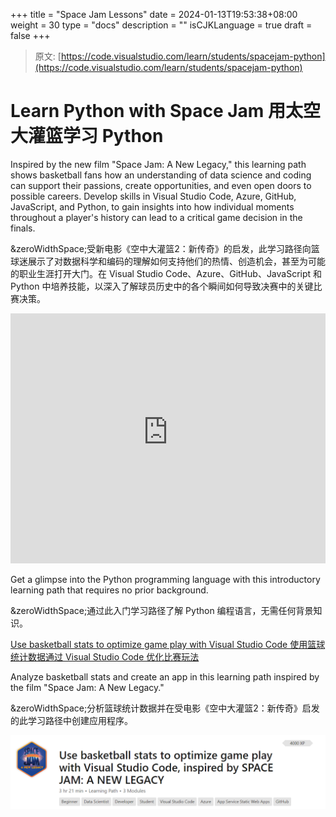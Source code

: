 +++
title = "Space Jam Lessons"
date = 2024-01-13T19:53:38+08:00
weight = 30
type = "docs"
description = ""
isCJKLanguage = true
draft = false
+++

> 原文: [https://code.visualstudio.com/learn/students/spacejam-python](https://code.visualstudio.com/learn/students/spacejam-python)

# Learn Python with Space Jam 用太空大灌篮学习 Python



Inspired by the new film "Space Jam: A New Legacy," this learning path shows basketball fans how an understanding of data science and coding can support their passions, create opportunities, and even open doors to possible careers. Develop skills in Visual Studio Code, Azure, GitHub, JavaScript, and Python, to gain insights into how individual moments throughout a player's history can lead to a critical game decision in the finals.

&zeroWidthSpace;受新电影《空中大灌篮2：新传奇》的启发，此学习路径向篮球迷展示了对数据科学和编码的理解如何支持他们的热情、创造机会，甚至为可能的职业生涯打开大门。在 Visual Studio Code、Azure、GitHub、JavaScript 和 Python 中培养技能，以深入了解球员历史中的各个瞬间如何导致决赛中的关键比赛决策。

<iframe src="https://www.youtube-nocookie.com/embed/pXkIIzihEYM" frameborder="0" allow="accelerometer; autoplay; encrypted-media; gyroscope; picture-in-picture" allowfullscreen="" title="Learn to code with Space Jam" style="box-sizing: border-box; font-family: &quot;Segoe UI&quot;, &quot;Helvetica Neue&quot;, Helvetica, Arial, sans-serif; width: 616.662px; max-width: 100%; height: 400px; color: rgb(36, 36, 36); font-size: 16px; font-style: normal; font-variant-ligatures: normal; font-variant-caps: normal; font-weight: 400; letter-spacing: normal; orphans: 2; text-align: start; text-indent: 0px; text-transform: none; widows: 2; word-spacing: 0px; -webkit-text-stroke-width: 0px; white-space: normal; background-color: rgb(255, 255, 255); text-decoration-thickness: initial; text-decoration-style: initial; text-decoration-color: initial;"></iframe>



Get a glimpse into the Python programming language with this introductory learning path that requires no prior background.

&zeroWidthSpace;通过此入门学习路径了解 Python 编程语言，无需任何背景知识。

[Use basketball stats to optimize game play with Visual Studio Code
使用篮球统计数据通过 Visual Studio Code 优化比赛玩法](https://learn.microsoft.com/training/paths/optimize-basketball-games-with-machine-learning/?WT.mc_id=LearnDrG-c9-niner&WT.mc_id=SpaceJam_Learn_-all-cxa)

Analyze basketball stats and create an app in this learning path inspired by the film "Space Jam: A New Legacy."

&zeroWidthSpace;分析篮球统计数据并在受电影《空中大灌篮2：新传奇》启发的此学习路径中创建应用程序。

[![img](./SpaceJamLessons_img/spacejam-python.png)](https://learn.microsoft.com/training/paths/optimize-basketball-games-with-machine-learning/?WT.mc_id=LearnDrG-c9-niner&WT.mc_id=SpaceJam_Learn_-all-cxa)
